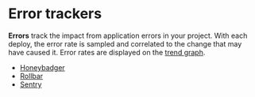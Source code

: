 # Error trackers

**Errors** track the impact from application errors in your project. With each deploy, the error rate is sampled and correlated to the change that may have caused it. Error rates are displayed on the [trend graph](../../../dashboard.md). 

* [Honeybadger](honeybadger.md)
* [Rollbar](rollbar.md)
* [Sentry](sentry.md)

